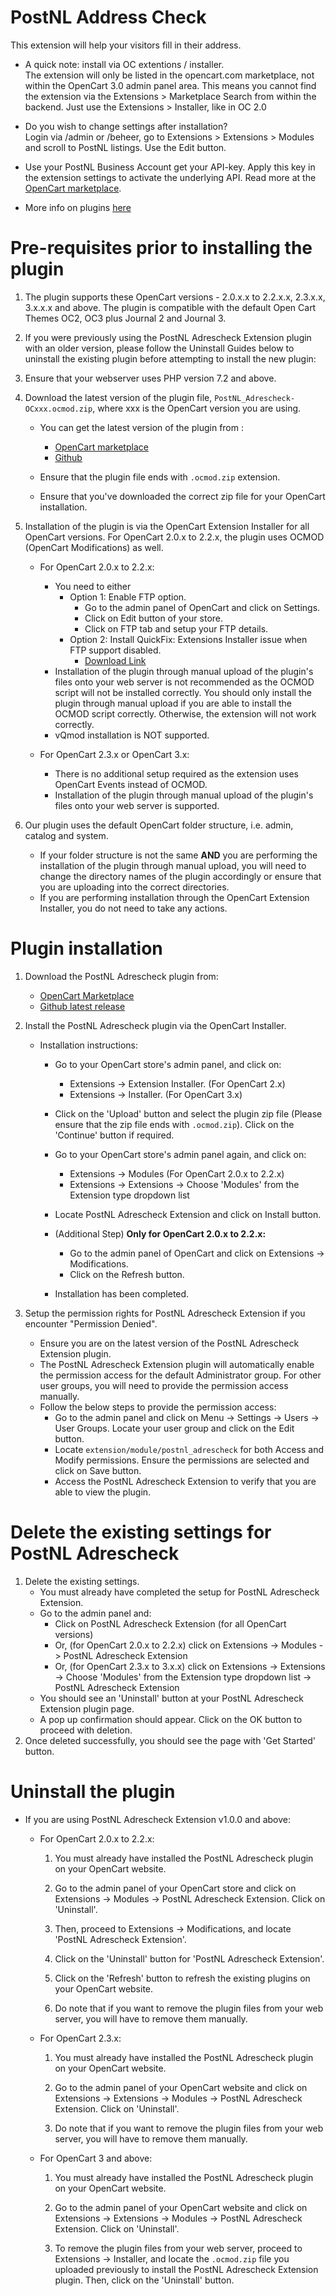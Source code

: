 # PostNL Address Check

This extension will help your visitors fill in their address.
- A quick note: install via OC extentions / installer.  
  The extension will only be listed in the opencart.com marketplace, not within the OpenCart 3.0 admin panel area. 
  This means you cannot find the extension via the Extensions > Marketplace Search from within the backend. Just use the Extensions > Installer, like in OC 2.0
- Do you wish to change settings after installation?  
  Login via /admin or /beheer, go to Extensions > Extensions > Modules and scroll to PostNL listings. Use the Edit button.

- Use your PostNL Business Account get your API-key. Apply this key in the extension settings to activate the underlying API. Read more at the [OpenCart marketplace](https://www.opencart.com/index.php?route=marketplace/extension/info&extension_id=43309).
- More info on plugins [here](https://www.postnl.nl/zakelijke-oplossingen/pakket-versturen/it-koppelingen-webwinkels/plug-ins/)

# Pre-requisites prior to installing the plugin
  1. The plugin supports these OpenCart versions - 2.0.x.x to 2.2.x.x, 2.3.x.x, 3.x.x.x and above. The plugin is compatible with the default Open Cart Themes OC2, OC3 plus Journal 2 and Journal 3.

  2. If you were previously using the PostNL Adrescheck Extension plugin with an older version, please follow the Uninstall Guides below to uninstall the existing plugin before attempting to install the new plugin:

  3. Ensure that your webserver uses PHP version 7.2 and above.

  5. Download the latest version of the plugin file, ```PostNL_Adrescheck-OCxxx.ocmod.zip```, where xxx is the OpenCart version you are using.
      - You can get the latest version of the plugin from :
        - [OpenCart marketplace](https://www.opencart.com/index.php?route=marketplace/extension/info&extension_id=43309)
        - [Github](https://github.com/postnl/opencart-extension)

      - Ensure that the plugin file ends with ```.ocmod.zip``` extension.

      - Ensure that you've downloaded the correct zip file for your OpenCart installation.

  6. Installation of the plugin is via the OpenCart Extension Installer for all OpenCart versions. For OpenCart 2.0.x to 2.2.x, the plugin uses OCMOD (OpenCart Modifications) as well.
      - For OpenCart 2.0.x to 2.2.x:
        - You need to either
          - Option 1: Enable FTP option.
            - Go to the admin panel of OpenCart and click on Settings.
            - Click on Edit button of your store.
            - Click on FTP tab and setup your FTP details.
          - Option 2: Install QuickFix: Extensions Installer issue when FTP support disabled.
            - [Download Link](https://www.opencart.com/index.php?route=marketplace/extension/info&extension_id=18892)
        - Installation of the plugin through manual upload of the plugin's files onto your web server is not recommended as the OCMOD script will not be installed correctly. You should only install the plugin through manual upload if you are able to install the OCMOD script correctly. Otherwise, the extension will not work correctly.
        - vQmod installation is NOT supported.

      - For OpenCart 2.3.x or OpenCart 3.x:
        - There is no additional setup required as the extension uses OpenCart Events instead of OCMOD.
        - Installation of the plugin through manual upload of the plugin's files onto your web server is supported.

  7. Our plugin uses the default OpenCart folder structure, i.e. admin, catalog and system.
      - If your folder structure is not the same **AND** you are performing the installation of the plugin through manual upload, you will need to change the directory names of the plugin accordingly or ensure that you are uploading into the correct directories.
      - If you are performing installation through the OpenCart Extension Installer, you do not need to take any actions.

# Plugin installation
  1. Download the PostNL Adrescheck plugin from:
      - [OpenCart Marketplace](https://www.opencart.com/index.php?route=marketplace/extension/info&extension_id=43309)
      - [Github latest release](https://github.com/postnl/opencart-extension)

  2. Install the PostNL Adrescheck plugin via the OpenCart Installer.
      - Installation instructions:
        - Go to your OpenCart store's admin panel, and click on:
          - Extensions -> Extension Installer. (For OpenCart 2.x)
          - Extensions -> Installer. (For OpenCart 3.x)

        - Click on the 'Upload' button and select the plugin zip file (Please ensure that the zip file ends with ```.ocmod.zip```). Click on the 'Continue' button if required.

        - Go to your OpenCart store's admin panel again, and click on:
          - Extensions -> Modules (For OpenCart 2.0.x to 2.2.x)
          - Extensions -> Extensions -> Choose 'Modules' from the Extension type dropdown list

        - Locate PostNL Adrescheck Extension and click on Install button.

        - (Additional Step) **Only for OpenCart 2.0.x to 2.2.x:**
          - Go to the admin panel of OpenCart and click on Extensions -> Modifications.
          - Click on the Refresh button.

        - Installation has been completed.


  3. Setup the permission rights for PostNL Adrescheck Extension if you encounter "Permission Denied".
      - Ensure you are on the latest version of the PostNL Adrescheck Extension plugin.
      - The PostNL Adrescheck Extension plugin will automatically enable the permission access for the default Administrator group. For other user groups, you will need to provide the permission access manually.
      - Follow the below steps to provide the permission access:
        - Go to the admin panel and click on Menu -> Settings -> Users -> User Groups. Locate your user group and click on the Edit button.
        - Locate ```extension/module/postnl_adrescheck``` for both Access and Modify permissions. Ensure the permissions are selected and click on Save button.
        - Access the PostNL Adrescheck Extension to verify that you are able to view the plugin.

# Delete the existing settings for PostNL Adrescheck
  1. Delete the existing settings.
      - You must already have completed the setup for PostNL Adrescheck Extension.
      - Go to the admin panel and:
        - Click on PostNL Adrescheck Extension (for all OpenCart versions)
        - Or, (for OpenCart 2.0.x to 2.2.x) click on Extensions -> Modules -> PostNL Adrescheck Extension
        - Or, (for OpenCart 2.3.x to 3.x.x) click on Extensions -> Extensions -> Choose 'Modules' from the Extension type dropdown list -> PostNL Adrescheck Extension
      - You should see an 'Uninstall' button at your PostNL Adrescheck Extension plugin page.
      - A pop up confirmation should appear. Click on the OK button to proceed with deletion.
  2. Once deleted successfully, you should see the page with 'Get Started' button.

# Uninstall the plugin

  - If you are using PostNL Adrescheck Extension v1.0.0 and above:

      - For OpenCart 2.0.x to 2.2.x:

        1. You must already have installed the PostNL Adrescheck plugin on your OpenCart website.

        2. Go to the admin panel of your OpenCart store and click on Extensions -> Modules -> PostNL Adrescheck Extension. Click on 'Uninstall'.

        3. Then, proceed to Extensions -> Modifications, and locate 'PostNL Adrescheck Extension'.

        4. Click on the 'Uninstall' button for 'PostNL Adrescheck Extension'.

        5. Click on the 'Refresh' button to refresh the existing plugins on your OpenCart website.

        6. Do note that if you want to remove the plugin files from your web server, you will have to remove them manually.

      - For OpenCart 2.3.x:

        1. You must already have installed the PostNL Adrescheck plugin on your OpenCart website.

        2. Go to the admin panel of your OpenCart website and click on Extensions -> Extensions -> Modules -> PostNL Adrescheck Extension. Click on 'Uninstall'.

        3. Do note that if you want to remove the plugin files from your web server, you will have to remove them manually.

      - For OpenCart 3 and above:

        1. You must already have installed the PostNL Adrescheck plugin on your OpenCart website.

        2. Go to the admin panel of your OpenCart website and click on Extensions -> Extensions -> Modules -> PostNL Adrescheck Extension. Click on 'Uninstall'.

        3. To remove the plugin files from your web server, proceed to Extensions -> Installer, and locate the ```.ocmod.zip``` file you uploaded previously to install the PostNL Adrescheck Extension plugin. Then, click on the 'Uninstall' button.

